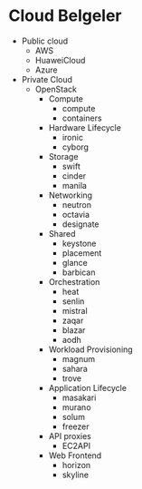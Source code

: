 # Cloud Belgeler



- Public cloud
  - AWS
  - HuaweiCloud
  - Azure
- Private Cloud
  - OpenStack
    - Compute
      - compute
      - containers
    - Hardware Lifecycle
      - ironic
      - cyborg
    - Storage
      - swift
      - cinder
      - manila
    - Networking
      - neutron
      - octavia
      - designate
    - Shared
      - keystone
      - placement
      - glance
      - barbican
    - Orchestration
      - heat
      - senlin
      - mistral
      - zaqar
      - blazar
      - aodh
    - Workload Provisioning
      - magnum
      - sahara
      - trove
    - Application Lifecycle
      - masakari
      - murano
      - solum
      - freezer
    - API proxies
      - EC2API
    - Web Frontend
      - horizon
      - skyline